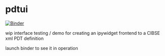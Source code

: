 # pdtui

[![Binder](https://mybinder.org/badge_logo.svg)](https://mybinder.org/v2/gh/gunstonej/pdtui/HEAD?urlpath=lab/tree/pdtui.ipynb)

wip interface testing / demo for creating an ipywidget frontend to a CIBSE xml PDT definition

launch binder to see it in operation